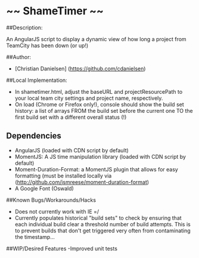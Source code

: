 ~~ ShameTimer ~~
=====================================

##Description:

An AngularJS script to display a dynamic view of how long a project from TeamCity has been down (or up!)

##Author:

* [Christian Danielsen] (https://github.com/cdanielsen)

##Local Implementation:
- In shametimer.html, adjust the baseURL and projectResourcePath to your local team city settings and project name, respectively.
- On load (Chrome or Firefox only!), console should show the build set history: a list of arrays FROM the build set before the current one TO the first build set with a different overall status (!)

## Dependencies
- AngularJS (loaded with CDN script by default)
- MomentJS: A JS time manipulation library (loaded with CDN script by default)
- Moment-Duration-Format: a MomentJS plugin that allows for easy formatting (must be installed locally via (http://github.com/jsmreese/moment-duration-format)
- A Google Font (Oswald)

##Known Bugs/Workarounds/Hacks
- Does not currently work with IE =/
- Currently populates historical "build sets" to check by ensuring that each individual build clear a threshold number of build attempts. This is to prevent builds that don't get triggered very often from contaminating the timestamp...

##WIP/Desired Features
-Improved unit tests
